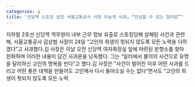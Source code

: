 ```yaml
---
categories: g
title: "신당역 스토킹 살인 서울교통공사 사장 뒤늦게 사과… “안심할 수 있는 일터로”"
---
```

지하철 2호선 신당역 역무원이 내부 근무 정보 유출로 스토킹당해 살해된 사건과 관련해, 서울교통공사 김상범 사장이 24일 “고인의 희생이 헛되지 않도록 모든 노력을 다하겠다”고 사과했다.김 사장은 이날 오전 신당역 여자화장실 앞에 마련된 분향소를 찾아 헌화하며 이러한 내용이 담긴 사과문을 낭독했다. 그는 “일터에서 불의의 사건으로 유명을 달리하신 고인의 명복을 빈다”고 했다.김 사장은 “사건이 벌어진 이후 어떤 사과를 드리고 어떤 좋은 대책을 만들어도 고인께서 다시 돌아오실 수는 없다“면서도 “고인의 희생이 헛되지 않도록 모든 노력